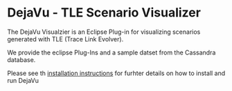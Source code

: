 # DejaVu - TLE Scenario Visualizer

The DejaVu Visualzier is an Eclipse Plug-in for visualizing scenarios generated with TLE (Trace Link Evolver).

We provide the eclipse Plug-Ins and a sample datset from the Cassandra database.

Please see th [installation instructions](install.md) for furhter details on how to install and run DejaVu

